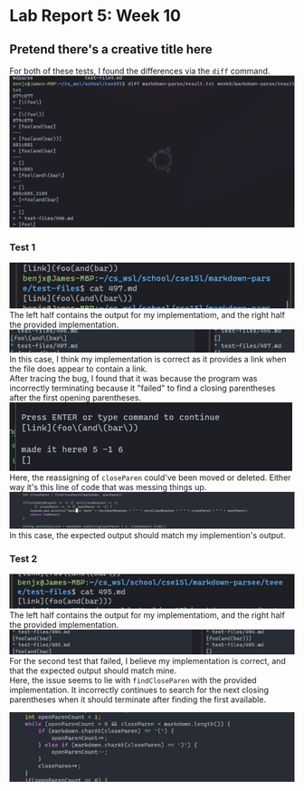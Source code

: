 # Lab Report 5: Week 10

## Pretend there's a creative title here
For both of these tests, I found the differences via the `diff` command. <br>
![image](./assets/report-5/diff.png)
### Test 1
![image](./assets/report-5/test1.png) <br>
The left half contains the output for my implementatiom, and the right half the provided implementation.
<br>
![image](./assets/report-5/test1-diff.png) <br>
In this case, I think my implementation is correct as it provides a link when the file does appear to contain a link.<br>
After tracing the bug, I found that it was because the program was incorrectly terminating because it "failed" to find a closing parentheses after the first opening parentheses. <br>
![image](./assets/report-5/test1-symptom.png)<br>
Here, the reassigning of `closeParen` could've been moved or deleted. Either way it's this line of code that was messing things up. 
![image](./assets/report-5/test1-bug.png) <br>
In this case, the expected output should match my implemention's output. 
### Test 2
![image](./assets/report-5/test2.png) <br>
The left half contains the output for my implementatiom, and the right half the provided implementation.
![image](./assets/report-5/test2-comparison.png)
For the second test that failed, I believe my implementation is correct, and that the expected output should match mine. <br>
Here, the issue seems to lie with `findCloseParen` with the provided implementation. It incorrectly continues to search for the next closing parentheses when it should terminate after finding the first available. <br>

![image](./assets/report-5/test2-bug.png)